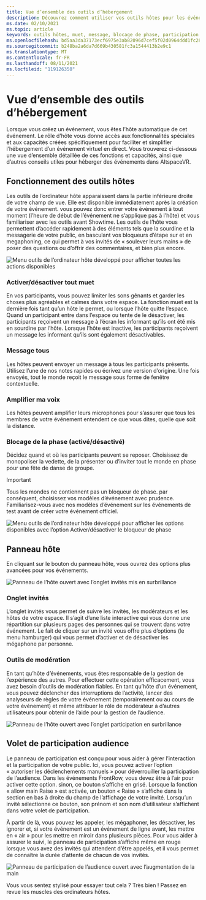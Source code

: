 ```yaml
---
title: Vue d’ensemble des outils d’hébergement
description: Découvrez comment utiliser vos outils hôtes pour les événements non FrontRow, notamment la sourdine, la messagerie et la modération.
ms.date: 02/10/2021
ms.topic: article
keywords: outils hôtes, muet, message, blocage de phase, participation audience
ms.openlocfilehash: bd5aa3da37173ecf6975e3ab82096d7cef5f02d0964ddd1fc28c078a31d0c520
ms.sourcegitcommit: b248ba2a6da7d669b430581fc3a1544413b2e9c1
ms.translationtype: MT
ms.contentlocale: fr-FR
ms.lasthandoff: 08/11/2021
ms.locfileid: "119126350"
---
```

# <a name="host-tools-overview"></a>Vue d’ensemble des outils d’hébergement

Lorsque vous créez un événement, vous êtes l’hôte automatique de cet événement. Le rôle d’hôte vous donne accès aux fonctionnalités spéciales et aux capacités créées spécifiquement pour faciliter et simplifier l’hébergement d’un événement virtuel en direct. Vous trouverez ci-dessous une vue d’ensemble détaillée de ces fonctions et capacités, ainsi que d’autres conseils utiles pour héberger des événements dans AltspaceVR.

## <a name="understanding-host-tools"></a>Fonctionnement des outils hôtes

Les outils de l’ordinateur hôte apparaissent dans la partie inférieure droite de votre champ de vue. Elle est disponible immédiatement après la création de votre événement. vous pouvez donc entrer votre événement à tout moment (l’heure de début de l’événement ne s’applique pas à l’hôte) et vous familiariser avec les outils avant Showtime. Les outils de l’hôte vous permettent d’accéder rapidement à des éléments tels que la sourdine et la messagerie de votre public, en basculant vos bloqueurs d’étape sur et en megaphoning, ce qui permet à vos invités de « soulever leurs mains » de poser des questions ou d’offrir des commentaires, et bien plus encore.

![Menu outils de l’ordinateur hôte développé pour afficher toutes les actions disponibles](images/host-tools-img-01.png) 

### <a name="toggle-mute-all"></a>Activer/désactiver tout muet

En vos participants, vous pouvez limiter les sons gênants et garder les choses plus agréables et calmes dans votre espace. La fonction muet est la dernière fois tant qu’un hôte le permet, ou lorsque l’hôte quitte l’espace. Quand un participant entre dans l’espace ou tente de le désactiver, les participants reçoivent un message à l’écran les informant qu’ils ont été mis en sourdine par l’hôte. Lorsque l’hôte est inactive, les participants reçoivent un message les informant qu’ils sont également désactivables.

### <a name="message-all"></a>Message tous

Les hôtes peuvent envoyer un message à tous les participants présents. Utilisez l’une de nos notes rapides ou écrivez une version d’origine. Une fois envoyés, tout le monde reçoit le message sous forme de fenêtre contextuelle.

### <a name="amplify-my-voice"></a>Amplifier ma voix

Les hôtes peuvent amplifier leurs microphones pour s’assurer que tous les membres de votre événement entendent ce que vous dites, quelle que soit la distance.

### <a name="stage-blocking-onoff"></a>Blocage de la phase (activé/désactivé)

Décidez quand et où les participants peuvent se reposer. Choisissez de monopoliser la vedette, de la présenter ou d’inviter tout le monde en phase pour une fête de danse de groupe.

> [!IMPORTANT]
> Tous les mondes ne contiennent pas un bloqueur de phase. par conséquent, choisissez vos modèles d’événement avec prudence. Familiarisez-vous avec nos modèles d’événement sur les événements de test avant de créer votre événement officiel.

![Menu outils de l’ordinateur hôte développé pour afficher les options disponibles avec l’option Activer/désactiver le bloqueur de phase](images/host-tools-img-02.png)

## <a name="host-panel"></a>Panneau hôte

En cliquant sur le bouton du panneau hôte, vous ouvrez des options plus avancées pour vos événements.

![Panneau de l’hôte ouvert avec l’onglet invités mis en surbrillance](images/host-tools-img-03.png)

### <a name="guests-tab"></a>Onglet invités

L’onglet invités vous permet de suivre les invités, les modérateurs et les hôtes de votre espace. Il s’agit d’une liste interactive qui vous donne une répartition sur plusieurs pages des personnes qui se trouvent dans votre événement. Le fait de cliquer sur un invité vous offre plus d’options (le menu hamburger) qui vous permet d’activer et de désactiver les mégaphone par personne.

### <a name="moderation-tools"></a>Outils de modération

En tant qu’hôte d’événements, vous êtes responsable de la gestion de l’expérience des autres. Pour effectuer cette opération efficacement, vous avez besoin d’outils de modération fiables. En tant qu’hôte d’un événement, vous pouvez déclencher des interruptions de l’activité, lancer des analyseurs de règles de votre événement (temporairement ou au cours de votre événement) et même attribuer le rôle de modérateur à d’autres utilisateurs pour obtenir de l’aide pour la gestion de l’audience.

![Panneau de l’hôte ouvert avec l’onglet participation en surbrillance](images/host-tools-img-04.png)

## <a name="audience-participation-panel"></a>Volet de participation audience

Le panneau de participation est conçu pour vous aider à gérer l’interaction et la participation de votre public. Ici, vous pouvez activer l’option « autoriser les déclenchements manuels » pour déverrouiller la participation de l’audience. Dans les événements FrontRow, vous devez être à l’air pour activer cette option. sinon, ce bouton s’affiche en grisé. Lorsque la fonction « allow main Raise » est activée, un bouton « Raise » s’affiche dans la section en bas à droite du champ de l’affichage de votre invité. Lorsqu’un invité sélectionne ce bouton, son prénom et son nom d’utilisateur s’affichent dans votre volet de participation. 

À partir de là, vous pouvez les appeler, les mégaphoner, les désactiver, les ignorer et, si votre événement est un événement de ligne avant, les mettre en « air » pour les mettre en miroir dans plusieurs pièces. Pour vous aider à assurer le suivi, le panneau de participation s’affiche même en rouge lorsque vous avez des invités qui attendent d’être appelés, et il vous permet de connaître la durée d’attente de chacun de vos invités.
 
![Panneau de participation de l’audience ouvert avec l’augmentation de la main](images/host-tools-img-05.png)

Vous vous sentez stylisé pour essayer tout cela ? Très bien ! Passez en revue les muscles des ordinateurs hôtes.